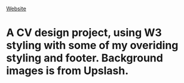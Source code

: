 [Website](https://feyagape.github.io/project-cv/index.html)

# A CV design project, using W3 styling with some of my overiding styling and footer. Background images is from Upslash.